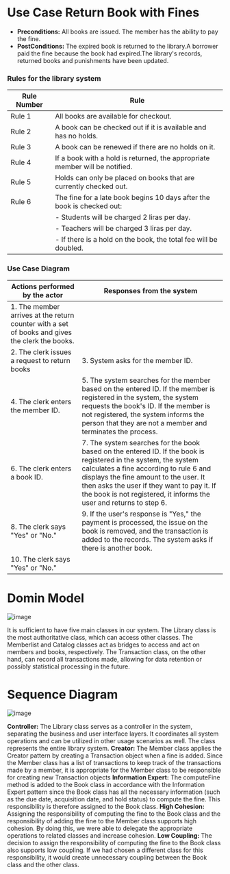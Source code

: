 
# Use Case Return Book with Fines

- **Preconditions:** All books are issued. The member has the ability to pay the fine.
- **PostConditions:** The expired book is returned to the library.A borrower paid the fine because the book had expired.The library's records, returned books and punishments have been updated.

### Rules for the library system

| Rule Number | Rule |
|--------|------------------------------------------------------------------------------|
| Rule 1 | All books are available for checkout.|
| Rule 2 | A book can be checked out if it is available and has no holds.               |
| Rule 3 | A book can be renewed if there are no holds on it.                           |
| Rule 4 | If a book with a hold is returned, the appropriate member will be notified.  |
| Rule 5 | Holds can only be placed on books that are currently checked out.            |
| Rule 6 | The fine for a late book begins 10 days after the book is checked out:       |
|        | - Students will be charged 2 liras per day.                                  |
|        | - Teachers will be charged 3 liras per day.                                  |
|        | - If there is a hold on the book, the total fee will be doubled.              |

### Use Case Diagram

| Actions performed by the actor | Responses from the system                                                                                   |
|-------------------------------|-----------------------------------------------------------------------------------------------------------|
| 1. The member arrives at the return counter with a set of books and gives the clerk the books. |                                               |
| 2. The clerk issues a request to return books |  3. System asks for the member ID.                                                                           |
| 4. The clerk enters the member ID. | 5. The system searches for the member based on the entered ID. If the member is registered in the system, the system requests the book's ID. If the member is not registered, the system informs the person that they are not a member and terminates the process. |
| 6. The clerk enters a book ID. | 7. The system searches for the book based on the entered ID. If the book is registered in the system, the system calculates a fine according to rule 6 and displays the fine amount to the user. It then asks the user if they want to pay it. If the book is not registered, it informs the user and returns to step 6. |
| 8. The clerk says "Yes" or "No." | 9. If the user's response is "Yes," the payment is processed, the issue on the book is removed, and the transaction is added to the records. The system asks if there is another book. |
| 10. The clerk says "Yes" or "No." |                                                                                                           |

# Domin Model

![image](https://user-images.githubusercontent.com/65676107/220179111-54a32076-fd54-46e1-bd03-b8e095750e43.png)


It is sufficient to have five main classes in our system. The Library class is the most authoritative class, which can access other classes. The Memberlist and Catalog classes act as bridges to access and act on members and books, respectively. The Transaction class, on the other hand, can record all transactions made, allowing for data retention or possibly statistical processing in the future.

# Sequence Diagram

![image](https://user-images.githubusercontent.com/65676107/220179158-50124bfd-37a8-46e7-aed9-3f971f16b7ed.png)

**Controller:** The Library class serves as a controller in the system, separating the business and user interface layers. It coordinates all system operations and can be utilized in other usage scenarios as well. The class represents the entire library system.
**Creator:** The Member class applies the Creator pattern by creating a Transaction object when a fine is added. Since the Member class has a list of transactions to keep track of the transactions made by a member, it is appropriate for the Member class to be responsible for creating new Transaction objects
**Information Expert:**  The computeFine method is added to the Book class in accordance with the Information Expert pattern since the Book class has all the necessary information (such as the due date, acquisition date, and hold status) to compute the fine. This responsibility is therefore assigned to the Book class.
**High Cohesion:** Assigning the responsibility of computing the fine to the Book class and the responsibility of adding the fine to the Member class supports high cohesion. By doing this, we were able to delegate the appropriate operations to related classes and increase cohesion.
**Low Coupling:** The decision to assign the responsibility of computing the fine to the Book class also supports low coupling. If we had chosen a different class for this responsibility, it would create unnecessary coupling between the Book class and the other class.

